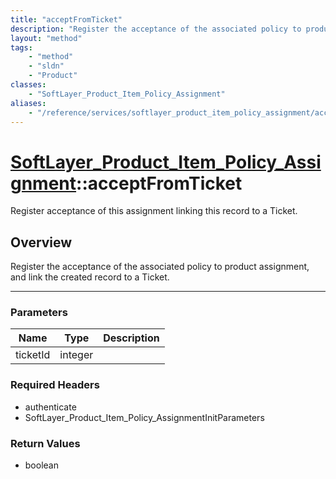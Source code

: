 ```yaml
---
title: "acceptFromTicket"
description: "Register the acceptance of the associated policy to product assignment, and link the created record to a Ticket."
layout: "method"
tags:
    - "method"
    - "sldn"
    - "Product"
classes:
    - "SoftLayer_Product_Item_Policy_Assignment"
aliases:
    - "/reference/services/softlayer_product_item_policy_assignment/acceptFromTicket"
---
```

# [SoftLayer_Product_Item_Policy_Assignment](/reference/services/SoftLayer_Product_Item_Policy_Assignment)::acceptFromTicket


Register acceptance of this assignment linking this record to a Ticket.


## Overview 
Register the acceptance of the associated policy to product assignment, and link the created record to a Ticket. 

-----

### Parameters 
|Name | Type | Description |
| --- | --- | --- |
|ticketId| integer| |


### Required Headers
* authenticate
* SoftLayer_Product_Item_Policy_AssignmentInitParameters


### Return Values
* boolean




